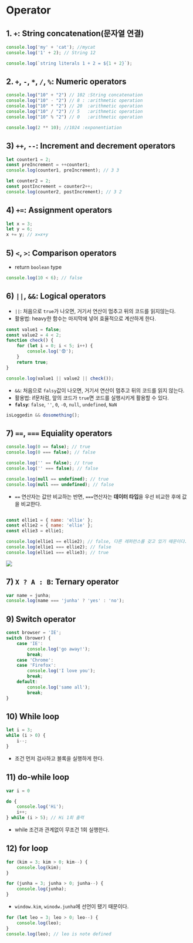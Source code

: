 # Operator

## 1. `+`: String concatenation(문자열 연결)

```js
console.log('my' + 'cat'); //mycat
console.log('1' + 2); // String 12

console.log(`string literals 1 + 2 = ${1 + 2}`); 
```

## 2. `+`, `-`, `*`, `/`, `%`: Numeric operators

```js
console.log("10" + "2") // 102 :String concatenation
console.log("10" - "2") // 8 : :arithmetic operation
console.log("10" * "2") // 20  :arithmetic operation
console.log("10" / "2") // 5   :arithmetic operation
console.log("10" % "2") // 0   :arithmetic operation

console.log(2 ** 10); //1024 :exponentiation
```

## 3) `++`, `--`: Increment and decrement operators

```js
let counter1 = 2;
const preIncrement = ++counter1;
console.log(counter1, preIncrement); // 3 3

let counter2 = 2;
const postIncrement = counter2++;
console.log(counter2, postIncrement); // 3 2
```

## 4) `+=`: Assignment operators

```js
let x = 3;
let y = 6;
x += y; // x=x+y
```

## 5) `<`, `>`: Comparison operators
- return `boolean` type

```js
console.log(10 < 6); // false
```

## 6) `||`, `&&`: Logical operators

- `||`: 처음으로 `true`가 나오면, 거기서 연산이 멈추고 뒤의 코드를 읽지않는다.
- 활용법: heavy한 함수는 마지막에 넣어 효율적으로 계산하게 한다.

```js
const value1 = false;
const value2 = 4 < 2;
function check() {
    for (let i = 0; i < 5; i++) {
        console.log('😨');
    }
    return true;
}

console.log(value1 || value2 || check());
```

- `&&`: 처음으로 `falsy`값이 나오면, 거기서 연산이 멈추고 뒤의 코드를 읽지 않는다.
- 활용법: if문처럼, 앞의 코드가 `true`면 코드를 실행시키게 활용할 수 있다.
- **`falsy`**: `false`, `''`, `0`, `-0`, `null`, `undefined`, `NaN`

```js
isLoggedin && dosomething();
```

## 7) `==`, `===` Equiality operators

```js
console.log(0 == false); // true
console.log(0 === false); // false

console.log('' == false); // true
console.log('' === false); // false

console.log(null == undefined); // true
console.log(null === undefined); // false
```
- `==` 연산자는 값만 비교하는 반면, `===`연산자는 **데이터 타입**을 우선 비교한 후에 값을 비교한다.

```js

const ellie1 = { name: 'ellie' };
const ellie2 = { name: 'ellie' };
const ellie3 = ellie1;

console.log(ellie1 == ellie2); // false, 다른 레퍼런스를 갖고 있기 때문이다.
console.log(ellie1 === ellie2); // false
console.log(ellie1 === ellie3); // true
```

![](https://user-images.githubusercontent.com/76730867/143535733-0a6d4562-ca2d-4ba3-9618-80124c9012eb.PNG)

## 7) `X ? A : B`: Ternary operator

```js
var name = junha;
console.log(name === 'junha' ? 'yes' : 'no');
```

## 9) Switch operator

```js
const browser = 'IE';
switch (brower) {
    case 'IE':
        console.log('go away!');
        break;
    case 'Chrome':
    case 'Firefox':
        console.log('I love you');
        break;
    default:
        console.log('same all');
        break;
}
```

## 10) While loop

```js
let i = 3;
while (i > 0) {
    i--;
}
```

-   조건 먼저 검사하고 블록을 실행하게 한다.

## 11) do-while loop

```js
var i = 0

do {
    console.log('Hi');
    i++;
} while (i > 5); // Hi 1회 출력

```

- while 조건과 관계없이 무조건 1회 실행한다.

## 12) for loop

```js
for (kim = 3; kim > 0; kim--) {
    console.log(kim);
}

for (junha = 3; junha > 0; junha--) {
    console.log(junha);
}
```
-   `window.kim`, `winodw.junha`에 선언이 됐기 때문이다.

```js
for (let leo = 3; leo > 0; leo--) {
    console.log(leo);
}
console.log(leo); // leo is note defined
```